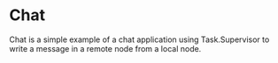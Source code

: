 # Chat

Chat is a simple example of a chat application using Task.Supervisor 
to write a message in a remote node from a local node.